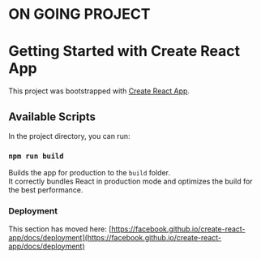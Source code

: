 # ON GOING PROJECT
# Getting Started with Create React App

This project was bootstrapped with [Create React App](https://github.com/facebook/create-react-app).

## Available Scripts

In the project directory, you can run:


### `npm run build`

Builds the app for production to the `build` folder.\
It correctly bundles React in production mode and optimizes the build for the best performance.




### Deployment

This section has moved here: [https://facebook.github.io/create-react-app/docs/deployment](https://facebook.github.io/create-react-app/docs/deployment)




